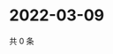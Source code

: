 # 2022-03-09

共 0 条

<!-- BEGIN WEIBO -->
<!-- 最后更新时间 Wed Mar 09 2022 04:10:46 GMT+0800 (China Standard Time) -->

<!-- END WEIBO -->
